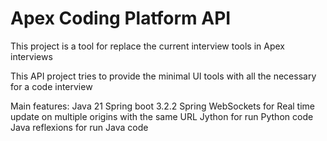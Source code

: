 # Apex Coding Platform API

This project is a tool for replace the current interview tools in Apex interviews

This API project tries to provide the minimal UI tools with all the necessary for a code interview

Main features:
Java 21
Spring boot 3.2.2
Spring WebSockets for Real time update on multiple origins with the same URL
Jython for run Python code
Java reflexions for run Java code
